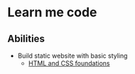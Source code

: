 # Learn me code

## Abilities

* Build static website with basic styling
  * [HTML and CSS foundations](courses/core/1-html-and-css-foundations.md)

